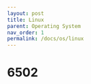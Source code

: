 ```yaml
---
layout: post
title: Linux
parent: Operating System
nav_order: 1
permalink: /docs/os/linux
---
```


# 6502